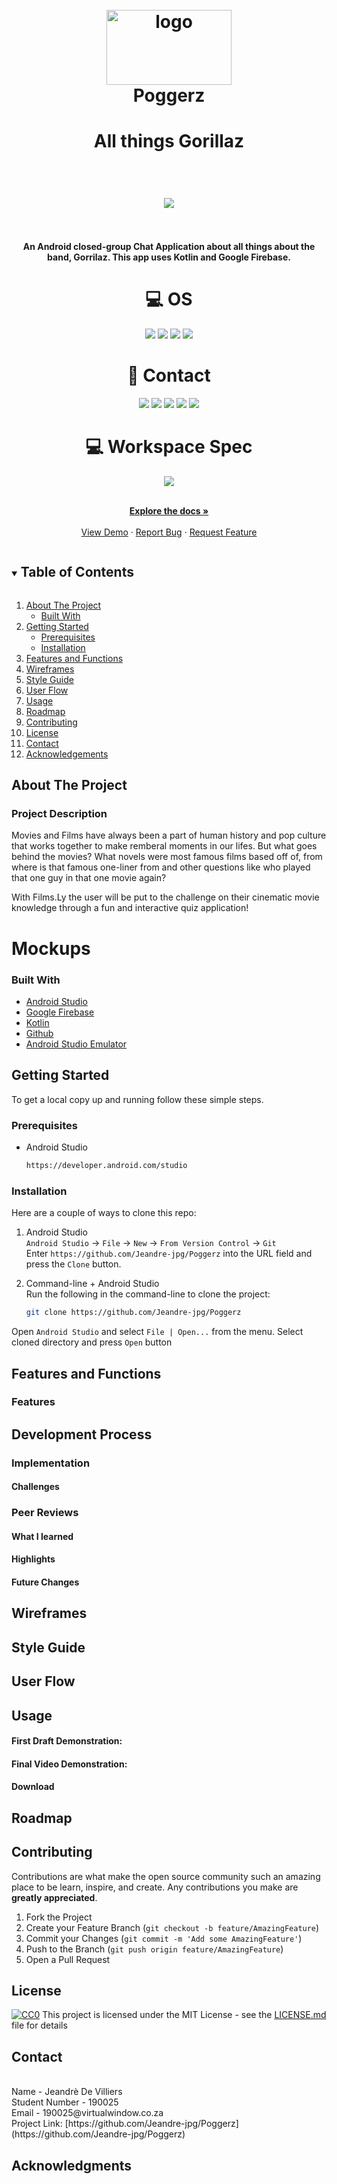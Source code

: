 <h1 align="center">
  <br>
  <img src="https://user-images.githubusercontent.com/55391556/115155901-32003880-a082-11eb-88d8-5860b7881446.png" alt="logo" width="200" height="120">
  <br>
  Poggerz
 
</h1>  
<p align="center">
  <h1 align="center"> All things Gorillaz </h1>
  </p>
 <h1 align="center">
  <br>
  <img src="https://nasserbashkeel.com/img/Gorillaz/Gorillaz%20All%20Members.gif" >
  <br>
  <br>
</h1>   
    <h4 align="center">
An Android closed-group Chat Application about all things about the band, Gorrilaz. This app uses Kotlin and Google Firebase.</h4>
  <p align="center">
  <h1 align="center"> 💻 OS</h1>
  </p>
  <p align="center">
 <img src="https://img.shields.io/badge/Android-3DDC84?style=for-the-badge&logo=android&logoColor=white">
<img src="https://img.shields.io/badge/Kotlin-0095D5?&style=for-the-badge&logo=kotlin&logoColor=white">
<img src="https://img.shields.io/badge/Markdown-000000?style=for-the-badge&logo=markdown&logoColor=white">
 <img src="https://img.shields.io/badge/iOS-000000?style=for-the-badge&logo=ios&logoColor=white" /> 
  </p>
    <p align="center">
   <h1 align="center"> 📱 Contact</h1>
  </p>
  <p align="center">
  <img src="https://img.shields.io/badge/Gmail-D14836?style=for-the-badge&logo=gmail&logoColor=white" /> 
    <img src="https://img.shields.io/badge/GitHub-100000?style=for-the-badge&logo=github&logoColor=white" />
    <img src="https://img.shields.io/badge/Stack_Overflow-FE7A16?style=for-the-badge&logo=stack-overflow&logoColor=white" />
 <img src="https://img.shields.io/badge/Dribbble-EA4C89?style=for-the-badge&logo=dribbble&logoColor=white" /> 
  <img src="https://img.shields.io/badge/GitHub-100000?style=for-the-badge&logo=github&logoColor=white" /> 
  </p>
    <p align="center">
     <h1 align="center"> 💻 Workspace Spec</h1>
  </p>
  <p align="center">
  <img src="https://img.shields.io/badge/Apple-MacBook_Pro_2018-999999?style=for-the-badge&logo=apple&logoColor=white" />
  </p>
<p align="center">
    <br />
    <a href="https://github.com/Jeandre-jpg/DV_301_V1"><strong>Explore the docs »</strong></a>
    <br />
    <br />
    <a href="https://github.com/Jeandre-jpg/Poggerz">View Demo</a>
    ·
    <a href="https://github.com/Jeandre-jpg/Poggerz">Report Bug</a>
    ·
    <a href="https://github.com/Jeandre-jpg/Poggerz">Request Feature</a>
  </p>



<details open="open">
  <summary><h2 style="display: inline-block">Table of Contents</h2></summary>
  <ol>
    <li>
      <a href="#about-the-project">About The Project</a>
      <ul>
        <li><a href="#built-with">Built With</a></li>
      </ul>
    </li>
    <li>
      <a href="#getting-started">Getting Started</a>
      <ul>
        <li><a href="#prerequisites">Prerequisites</a></li>
        <li><a href="#installation">Installation</a></li>
      </ul>
    </li>
    <li><a href="#features">Features and Functions</a></li>
    <li><a href="#wireframes">Wireframes</a></li>
    <li><a href="#styleguide">Style Guide</a></li>
    <li><a href="#userflow">User Flow</a></li>
    <li><a href="#usage">Usage</a></li>
    <li><a href="#roadmap">Roadmap</a></li>
    <li><a href="#contributing">Contributing</a></li>
    <li><a href="#license">License</a></li>
    <li><a href="#contact">Contact</a></li>
    <li><a href="#acknowledgements">Acknowledgements</a></li>
  </ol>
</details>


## About The Project

### Project Description

Movies and Films have always been a part of human history and pop culture that works together to make remberal moments in our lifes. But what goes behind the movies? What novels were most famous films based off of, from where is that famous one-liner from and other questions like who played that one guy in that one movie again?

With Films.Ly the user will be put to the challenge on their cinematic movie knowledge through a fun and interactive quiz application!

# Mockups


### Built With

* [Android Studio](https://developer.android.com/)
* [Google Firebase](https://firebase.google.com/)
* [Kotlin](https://kotlinlang.org/)
* [Github](https://github.com/)
* [Android Studio Emulator](https://developer.android.com/studio)

## Getting Started

To get a local copy up and running follow these simple steps.

### Prerequisites

* Android Studio
  ```sh
  https://developer.android.com/studio
  ```

### Installation
Here are a couple of ways to clone this repo:

1. Android Studio </br>
`Android Studio` -> `File` -> `New` -> `From Version Control` -> `Git`</br>
Enter `https://github.com/Jeandre-jpg/Poggerz` into the URL field and press the `Clone` button.

2. Command-line + Android Studio </br>
Run the following in the command-line to clone the project:
   ```sh
   git clone https://github.com/Jeandre-jpg/Poggerz
   ```
Open `Android Studio` and select `File | Open...` from the menu. Select cloned directory and press `Open` button


## Features and Functions

### Features

## Development Process

### Implementation

#### Challenges

### Peer Reviews
#### What I learned

#### Highlights

#### Future Changes


## Wireframes

## Style Guide


## User Flow

   
## Usage

#### First Draft Demonstration:

#### Final Video Demonstration:

#### Download

## Roadmap

## Contributing

Contributions are what make the open source community such an amazing place to be learn, inspire, and create. Any contributions you make are **greatly appreciated**.

1. Fork the Project
2. Create your Feature Branch (`git checkout -b feature/AmazingFeature`)
3. Commit your Changes (`git commit -m 'Add some AmazingFeature'`)
4. Push to the Branch (`git push origin feature/AmazingFeature`)
5. Open a Pull Request


## License

[![CC0](https://licensebuttons.net/p/zero/1.0/88x31.png)](https://creativecommons.org/publicdomain/zero/1.0/)
This project is licensed under the MIT License - see the [LICENSE.md](LICENSE.md) file for details

## Contact
<br>
Name - Jeandrè De Villiers
<br>
Student Number - 190025
<br>
Email - 190025@virtualwindow.co.za
<br>
Project Link: [https://github.com/Jeandre-jpg/Poggerz](https://github.com/Jeandre-jpg/Poggerz)


## Acknowledgments
